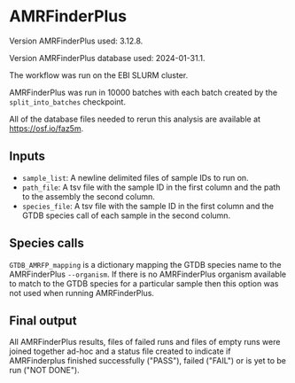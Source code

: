 # AMRFinderPlus

Version AMRFinderPlus used: 3.12.8.

Version AMRFinderPlus database used: 2024-01-31.1.

The workflow was run on the EBI SLURM cluster.

AMRFinderPlus was run in 10000 batches with each batch created by the `split_into_batches` checkpoint.

All of the database files needed to rerun this analysis are available at https://osf.io/faz5m.

## Inputs

* `sample_list`: A newline delimited files of sample IDs to run on.
* `path_file`: A tsv file with the sample ID in the first column and the path to the assembly the second column.
* `species_file`: A tsv file with the sample ID in the first column and the GTDB species call of each sample in the second column.

## Species calls

`GTDB_AMRFP_mapping` is a dictionary mapping the GTDB species name to the AMRFinderPlus `--organism`. If there is no AMRFinderPlus organism available to match to the GTDB species for a particular sample then this option was not used when running AMRFinderPlus.

## Final output

All AMRFinderPlus results, files of failed runs and files of empty runs were joined together ad-hoc and a status file created to indicate if AMRFinderplus finished successfully ("PASS"), failed ("FAIL") or is yet to be run ("NOT DONE").